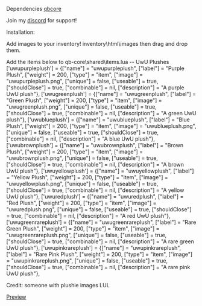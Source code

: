Dependencies [qbcore](https://github.com/qbcore-framework)

Join my [discord](https://discord.gg/dvBfdbc66B) for support!

Installation:

Add images to your inventory! inventory\html\images then drag and drop them.

Add the items below to qb-core\shared\items.lua
  -- UwU Plushes 
['uwupurpleplush'] = {["name"] = "uwupurpleplush", ["label"] = "Purple Plush", ["weight"] = 200, ["type"] = "item", ["image"] = "uwupurpleplush.png", ["unique"] = false, ["useable"] = true, ["shouldClose"] = true, ["combinable"] = nil, ["description"] = "A purple UwU plush"},     ['uwugreenplush'] = {["name"] = "uwugreenplush", ["label"] = "Green Plush", ["weight"] = 200, ["type"] = "item", ["image"] = "uwugreenplush.png", ["unique"] = false, ["useable"] = true, ["shouldClose"] = true, ["combinable"] = nil, ["description"] = "A green UwU plush"},     ['uwublueplush'] = {["name"] = "uwublueplush", ["label"] = "Blue Plush", ["weight"] = 200, ["type"] = "item", ["image"] = "uwublueplush.png", ["unique"] = false, ["useable"] = true, ["shouldClose"] = true, ["combinable"] = nil, ["description"] = "A blue UwU plush"},     ['uwubrownplush'] = {["name"] = "uwubrownplush", ["label"] = "Brown Plush", ["weight"] = 200, ["type"] = "item", ["image"] = "uwubrownplush.png", ["unique"] = false, ["useable"] = true, ["shouldClose"] = true, ["combinable"] = nil, ["description"] = "A brown UwU plush"},     ['uwuyellowplush'] = {["name"] = "uwuyellowplush", ["label"] = "Yellow Plush", ["weight"] = 200, ["type"] = "item", ["image"] = "uwuyellowplush.png", ["unique"] = false, ["useable"] = true, ["shouldClose"] = true, ["combinable"] = nil, ["description"] = "A yellow UwU plush"},     ['uwuredplush'] = {["name"] = "uwuredplush", ["label"] = "Red Plush", ["weight"] = 200, ["type"] = "item", ["image"] = "uwuredplush.png", ["unique"] = false, ["useable"] = true, ["shouldClose"] = true, ["combinable"] = nil, ["description"] = "A red UwU plush"},     ['uwugreenrareplush'] = {["name"] = "uwugreenrareplush", ["label"] = "Rare Green Plush", ["weight"] = 200, ["type"] = "item", ["image"] = "uwugreenrareplush.png", ["unique"] = false, ["useable"] = true, ["shouldClose"] = true, ["combinable"] = nil, ["description"] = "A rare green UwU plush"},     ['uwupinkrareplush'] = {["name"] = "uwupinkrareplush", ["label"] = "Rare Pink Plush", ["weight"] = 200, ["type"] = "item", ["image"] = "uwupinkrareplush.png", ["unique"] = false, ["useable"] = true, ["shouldClose"] = true, ["combinable"] = nil, ["description"] = "A rare pink UwU plush"},

Credit: 
someone with plushie images LUL

[Preview](https://medal.tv/games/gta-v/clips/L2kPRekDn0007/d1337KC8OeIz?invite=cr-MSxhVGgsMTg1MzkyMTUs)
